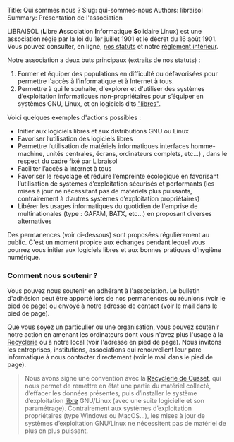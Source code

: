 Title: Qui sommes nous ?
Slug: qui-sommes-nous
Authors: libraisol
Summary: Présentation de l'association

LIBRAISOL (**L**ibre **A**ssociation **I**nformatique **S**olidaire Linux) est une association régie par la loi du 1er juillet 1901 et le décret du 16 août 1901.
Vous pouvez consulter, en ligne, [nos statuts](../doc/statuts-libraisol.pdf) et notre [règlement intérieur](../doc/RI-libraisol.pdf).

Notre association a deux buts principaux (extraits de nos statuts) :

1. Former et équiper des populations en difficulté ou défavorisées pour permettre l'accès à l’informatique et à Internet à tous.
2. Permettre à qui le souhaite, d'explorer et d'utiliser des systèmes d’exploitation informatiques non-propriétaires pour s’équiper en systèmes GNU, Linux, et en logiciels dits ["libres"][libre].

Voici quelques exemples d'actions possibles :

* Initier aux logiciels libres et aux distributions GNU ou Linux
* Favoriser l’utilisation des logiciels libres
* Permettre l’utilisation de matériels informatiques interfaces homme-machine, unités centrales, écrans, ordinateurs complets, etc...) , dans le respect du cadre fixé par Libraisol
* Faciliter l’accès à Internet à tous
* Favoriser le recyclage et réduire l’empreinte écologique en favorisant l’utilisation de systèmes d’exploitation sécurisés et performants (les mises à jour ne nécessitant pas de matériels plus puissants, contrairement à d’autres systèmes d’exploitation propriétaires)
* Libérer les usages informatiques du quotidien de l'emprise de multinationales (type : GAFAM, BATX, etc...) en proposant diverses alternatives


Des permanences (voir ci-dessous) sont proposées régulièrement au public.
C'est un moment propice aux échanges pendant lequel vous pourrez vous initier aux logiciels libres et aux bonnes pratiques d'hygiène numérique.

### Comment nous soutenir ?
Vous pouvez nous soutenir en adhérant à l'association.
Le bulletin d'adhésion peut être apporté lors de nos permanences ou réunions (voir le pied de page) ou envoyé à notre adresse de contact (voir le mail dans le pied de page).

Que vous soyez un particulier ou une organisation, vous pouvez soutenir notre action en amenant les ordinateurs dont vous n'avez plus l'usage à la [Recyclerie][recyclerie] ou à notre local (voir l'adresse en pied de page).
Nous invitons les entreprises, institutions, associations qui renouvellent leur parc informatique à nous contacter directement (voir le mail dans le pied de page).

> Nous avons signé une convention avec la [Recyclerie de Cusset][recyclerie], qui nous permet de remettre en état une partie du matériel collecté, d’effacer les données présentes, puis d’installer le système d’exploitation [libre] GNU/Linux (avec une suite logicielle et son paramétrage). Contrairement aux systèmes d’exploitation propriétaires (type Windows ou MacOS…), les mises à jour de systèmes d’exploitation GNU/Linux ne nécessitent pas de matériel de plus en plus puissant.

[recyclerie]: https://recycleriesiel.com/
[libre]: logiciel-libre.html